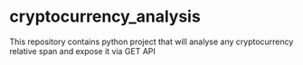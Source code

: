 # cryptocurrency_analysis
This repository contains python project that will analyse any cryptocurrency relative span and expose it via GET API

